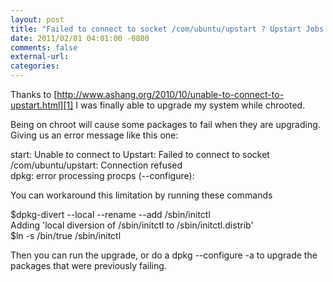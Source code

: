```yaml
---
layout: post
title: "Failed to connect to socket /com/ubuntu/upstart ? Upstart Jobs Cannot be Run on chroot"
date: 2011/02/01 04:01:00 -0800
comments: false
external-url:
categories:
---
```



Thanks to [http://www.ashang.org/2010/10/unable-to-connect-to-upstart.html][1] 
I was finally able to upgrade my system while chrooted.

Being on chroot will cause some packages to fail when they are upgrading. Giving 
us an error message like this one:

start: Unable to connect to Upstart: Failed to connect to socket /com/ubuntu/upstart: Connection refused  
dpkg: error processing procps (--configure):

You can workaround this limitation by running these commands

$dpkg-divert --local --rename --add /sbin/initctl  
Adding 'local diversion of /sbin/initctl to /sbin/initctl.distrib'  
$ln -s /bin/true /sbin/initctl

Then you can run the upgrade, or do a dpkg --configure -a to upgrade the packages 
that were previously failing.



[1]: http://www.ashang.org/2010/10/unable-to-connect-to-upstart.html